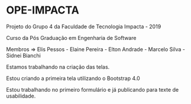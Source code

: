 # OPE-IMPACTA
Projeto do Grupo 4 da Faculdade de Tecnologia Impacta - 2019

Curso da Pós Graduação em Engenharia de Software

Membros => Elis Pessos - Elaine Pereira - Elton Andrade - Marcelo Silva - Sidnei Bianchi

Estamos trabalhando na criação das telas.

Estou criando a primeira tela utilizando o Bootstrap 4.0

Estou trabalhando no primeiro formulário e já publicando para texte de usabilidade.
